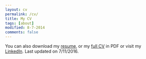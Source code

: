 ```yaml
---
layout: cv
permalink: /cv/
title: My CV
tags: [about]
modified: 8-7-2014
comments: false
---
```


You can also download my [resume](https://github.com/leimao/Resume_and_CV/blob/master/Updated/Resume/Resume_Lei_Short.pdf), or my [full CV](https://github.com/leimao/Resume_and_CV/blob/master/Updated/Full%20CV/CV_Lei.pdf) in PDF or visit my [LinkedIn](https://www.linkedin.com/in/lei-mao/). Last updated on 7/11/2016.

